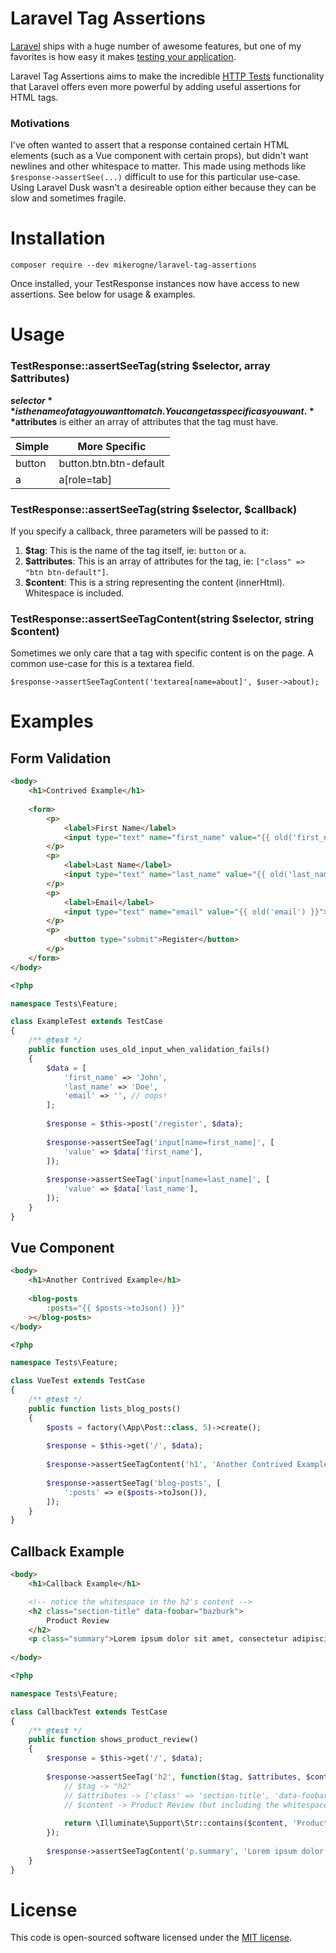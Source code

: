 # Laravel Tag Assertions

[Laravel](https://laravel.com/) ships with a huge number of awesome features, but one of my favorites is how easy it makes [testing your application](https://laravel.com/docs/master/testing).

Laravel Tag Assertions aims to make the incredible [HTTP Tests](https://laravel.com/docs/master/http-tests) functionality that Laravel offers even more powerful by adding useful assertions for HTML tags.

### Motivations

I've often wanted to assert that a response contained certain HTML elements (such as a Vue component with certain props), but didn't want newlines and other whitespace to matter. This made using methods like `$response->assertSee(...)` difficult to use for this particular use-case. Using Laravel Dusk wasn't a desireable option either because they can be slow and sometimes fragile.

# Installation

```
composer require --dev mikerogne/laravel-tag-assertions
```

Once installed, your TestResponse instances now have access to new assertions. See below for usage & examples.

# Usage

### TestResponse::assertSeeTag(string $selector, array $attributes)

**$selector** is the name of a tag you want to match. You can get as specific as you want. **$attributes** is either an array of attributes that the tag must have.

| Simple | More Specific          |
|--------|------------------------|
| button | button.btn.btn-default |
| a      | a[role=tab]            |

### TestResponse::assertSeeTag(string $selector, $callback)

If you specify a callback, three parameters will be passed to it:

1. **$tag**: This is the name of the tag itself, ie: `button` or `a`.
2. **$attributes**: This is an array of attributes for the tag, ie: `["class" => "btn btn-default"]`.
3. **$content**: This is a string representing the content (innerHtml). Whitespace is included.

### TestResponse::assertSeeTagContent(string $selector, string $content)

Sometimes we only care that a tag with specific content is on the page. A common use-case for this is a textarea field.

```
$response->assertSeeTagContent('textarea[name=about]', $user->about);
```

# Examples

## Form Validation

```html
<body>
    <h1>Contrived Example</h1>
    
    <form>
        <p>
            <label>First Name</label>
            <input type="text" name="first_name" value="{{ old('first_name') }}">
        </p>
        <p>
            <label>Last Name</label>
            <input type="text" name="last_name" value="{{ old('last_name') }}">
        </p>
        <p>
            <label>Email</label>
            <input type="text" name="email" value="{{ old('email') }}">
        </p>
        <p>
            <button type="submit">Register</button>
        </p>
    </form>
</body>
```

```php
<?php

namespace Tests\Feature;

class ExampleTest extends TestCase
{
    /** @test */
    public function uses_old_input_when_validation_fails()
    {
        $data = [
            'first_name' => 'John',
            'last_name' => 'Doe',
            'email' => '', // oops!
        ];
        
        $response = $this->post('/register', $data);
        
        $response->assertSeeTag('input[name=first_name]', [
            'value' => $data['first_name'],
        ]);
        
        $response->assertSeeTag('input[name=last_name]', [
            'value' => $data['last_name'],
        ]);
    }
}
```


## Vue Component

```html
<body>
    <h1>Another Contrived Example</h1>
    
    <blog-posts
        :posts="{{ $posts->toJson() }}"
    ></blog-posts>
</body>
```

```php
<?php

namespace Tests\Feature;

class VueTest extends TestCase
{
    /** @test */
    public function lists_blog_posts()
    {
        $posts = factory(\App\Post::class, 5)->create();
        
        $response = $this->get('/', $data);
        
        $response->assertSeeTagContent('h1', 'Another Contrived Example');
        
        $response->assertSeeTag('blog-posts', [
            ':posts' => e($posts->toJson()),
        ]);
    }
}
```

## Callback Example

```html
<body>
    <h1>Callback Example</h1>

    <!-- notice the whitespace in the h2's content -->
    <h2 class="section-title" data-foobar="bazburk">
        Product Review
    </h2>
    <p class="summary">Lorem ipsum dolor sit amet, consectetur adipiscing elit.</p>
    
</body>
```

```php
<?php

namespace Tests\Feature;

class CallbackTest extends TestCase
{
    /** @test */
    public function shows_product_review()
    {
        $response = $this->get('/', $data);
        
        $response->assertSeeTag('h2', function($tag, $attributes, $content) {
            // $tag -> "h2"
            // $attributes -> ['class' => 'section-title', 'data-foobar' => 'bazburk']
            // $content -> Product Review (but including the whitespace!)
            
            return \Illuminate\Support\Str::contains($content, 'Product Review');
        });
        
        $response->assertSeeTagContent('p.summary', 'Lorem ipsum dolor sit amet, consectetur adipiscing elit.');
    }
}
```

# License

This code is open-sourced software licensed under the [MIT license](https://opensource.org/licenses/MIT).